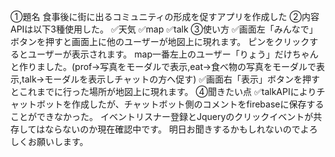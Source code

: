 ①題名
食事後に街に出るコミュニティの形成を促すアプリを作成した
②内容
APIは以下3種使用した。
✅天気
✅map
✅talk
③使い方
✅画面左「みんなで」ボタンを押すと画面上に他のユーザーが地図上に現れます。
ピンをクリックするとユーザーが表示されます。
map一番左上のユーザー「りょう」だけちゃんと作りました。(prof→写真をモーダルで表示,eat→食べ物の写真をモーダルで表示,talk→モーダルを表示しチャットの方へ促す)
✅画面右「表示」ボタンを押すとこれまでに行った場所が地図上に現れます。
④聞きたい点
✅talkAPIによりチャットボットを作成したが、チャットボット側のコメントをfirebaseに保存することができなかった。
イベントリスナー登録とJqueryのクリックイベントが共存してはならないのか現在確認中です。
明日お聞きするかもしれないのでよろしくお願いします。
